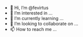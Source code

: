 - 👋 Hi, I’m @fevirtus
- 👀 I’m interested in ...
- 🌱 I’m currently learning ...
- 💞️ I’m looking to collaborate on ...
- 📫 How to reach me ...

<!---
fevirtus/fevirtus is a ✨ special ✨ repository because its `README.md` (this file) appears on your GitHub profile.
You can click the Preview link to take a look at your changes.
--->
